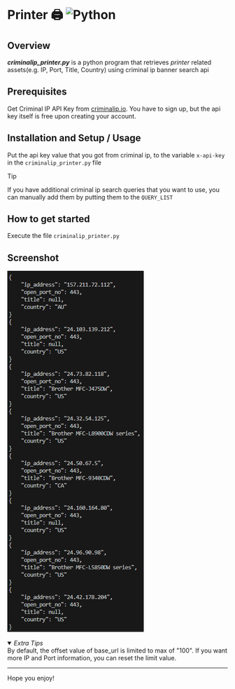 # Printer 🖨️ ![Python](https://img.shields.io/badge/python-3670A0?style=for-the-badge&logo=python&logoColor=ffdd54)

## Overview
***criminalip_printer.py*** is a python program that retrieves *printer* related assets(e.g. IP, Port, Title, Country) using criminal ip banner search api

## Prerequisites
Get Criminal IP API Key from [criminalip.io](criminalip.io).
You have to sign up, but the api key itself is free upon creating your account.

## Installation and Setup / Usage
Put the api key value that you got from criminal ip, to the variable ```x-api-key``` in the ```criminalip_printer.py``` file

> [!TIP]
> If you have additional criminal ip search queries that you want to use, you can manually add them by putting them to the ```QUERY_LIST```

## How to get started
Execute the file ```criminalip_printer.py```

## Screenshot
![Printer](Printer.png)

<details open>
  <summary><i>Extra Tips</i></summary>
  By default, the offset value of base_url is limited to max of "100".
  If you want more IP and Port information, you can reset the limit value. </details>

----

Hope you enjoy!
